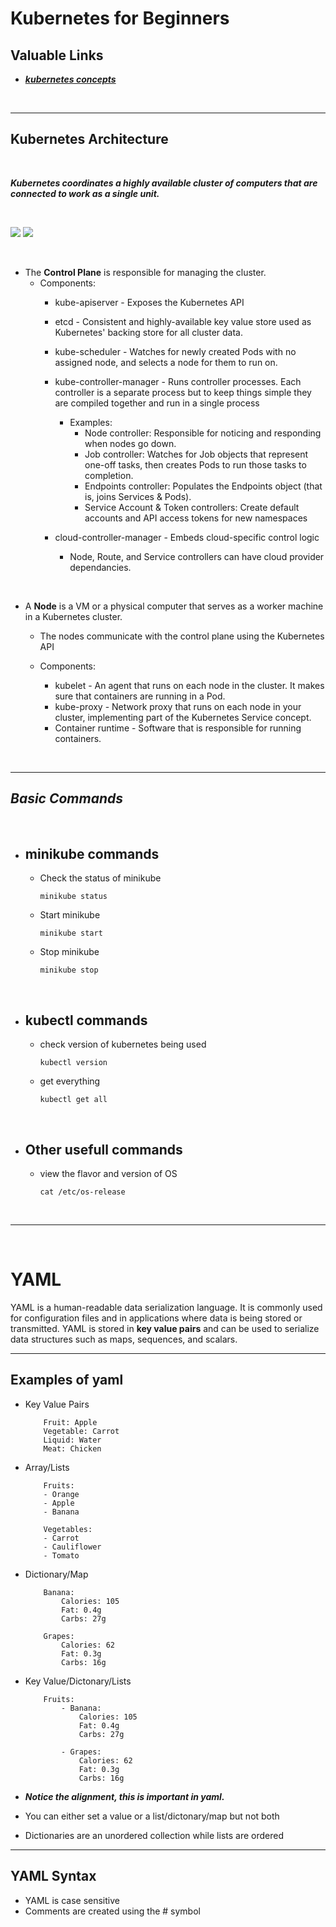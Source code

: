 # Kubernetes for Beginners 

## Valuable Links

* ***[kubernetes concepts](https://kubernetes.io/docs/concepts/)***

<br>

___
## Kubernetes Architecture

<br>

***Kubernetes coordinates a highly available cluster of computers that are connected to work as a single unit.***

<br>

![](img/clusterdiagram2.PNG) ![](img/clusterdiagram-legend.PNG)

<br/>

* The **Control Plane** is responsible for managing the cluster. 
    * Components: 
      * kube-apiserver - Exposes the Kubernetes API
      * etcd - Consistent and highly-available key value store used as Kubernetes' backing store for all cluster data.
      * kube-scheduler - Watches for newly created Pods with no assigned node, and selects a node for them to run on.
      * kube-controller-manager - Runs controller processes. Each controller is a separate process but to keep things simple they are compiled together and run in a single process
        * Examples: 
            * Node controller: Responsible for noticing and responding when nodes go down.
            * Job controller: Watches for Job objects that represent one-off tasks, then creates Pods to run those tasks to completion.
            * Endpoints controller: Populates the Endpoints object (that is, joins Services & Pods).
            * Service Account & Token controllers: Create default accounts and API access tokens for new namespaces

      * cloud-controller-manager - Embeds cloud-specific control logic
        * Node, Route, and Service controllers can have cloud provider dependancies.
      
<br/>

* A **Node** is a VM or a physical computer that serves as a worker machine in a Kubernetes cluster.
    * The nodes communicate with the control plane using the Kubernetes API

    * Components: 
      * kubelet - An agent that runs on each node in the cluster. It makes sure that containers are running in a Pod.
      * kube-proxy - Network proxy that runs on each node in your cluster, implementing part of the Kubernetes Service concept.
      * Container runtime - Software that is responsible for running containers.

<br>

___
## ***Basic Commands***

<br>

* ## **minikube commands**

  * Check the status of minikube

    ```
    minikube status
    ```
  * Start minikube

    ```
    minikube start
    ```

  * Stop minikube

    ```
    minikube stop
    ```

<br>

* ## **kubectl commands**

  * check version of kubernetes being used
    
    ```
    kubectl version
    ```

  * get everything 

    ```
    kubectl get all
    ```

<br>

* ## **Other usefull commands**

  * view the flavor and version of OS
    ```
    cat /etc/os-release
    ```

<br>

___

<br>

# YAML

YAML is a human-readable data serialization language. It is commonly used for configuration files and in applications where data is being stored or transmitted. YAML is stored in **key value pairs** and can be used to serialize data structures such as maps, sequences, and scalars.

___

## Examples of yaml


* Key Value Pairs

    ```
        Fruit: Apple
        Vegetable: Carrot
        Liquid: Water
        Meat: Chicken
    ```

* Array/Lists

    ```
        Fruits:
        - Orange
        - Apple
        - Banana

        Vegetables:
        - Carrot 
        - Cauliflower
        - Tomato
    ```

* Dictionary/Map
    
    ```
        Banana:
            Calories: 105
            Fat: 0.4g
            Carbs: 27g

        Grapes:
            Calories: 62
            Fat: 0.3g
            Carbs: 16g
    ```

* Key Value/Dictonary/Lists

    ```
        Fruits:
            - Banana:
                Calories: 105
                Fat: 0.4g
                Carbs: 27g

            - Grapes:
                Calories: 62
                Fat: 0.3g
                Carbs: 16g
    ```


* ***Notice the alignment, this is important in yaml.***

* You can either set a value or a list/dictonary/map but not both

* Dictionaries are an unordered collection while lists are ordered
___


## YAML Syntax

* YAML is case sensitive
* Comments are created using the # symbol


